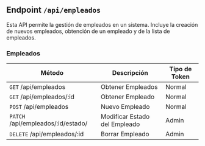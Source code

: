 ## Endpoint `/api/empleados`

Esta API permite la gestión de empleados en un sistema. Incluye la creación de nuevos empleados, obtención de un empleado y de la lista de empleados.

### Empleados

| Método                             | Descripción                   | Tipo de Token |
| ---------------------------------- | ----------------------------- | ------------- |
| `GET` /api/empleados               | Obtener Empleados             | Normal        |
| `GET` /api/empleados/:id           | Obtener Empleado              | Normal        |
| `POST` /api/empleados              | Nuevo Empleado                | Normal        |
| `PATCH` /api/empleados/:id/estado/ | Modificar Estado del Empleado | Admin         |
| `DELETE` /api/empleados/:id        | Borrar Empleado               | Admin         |
